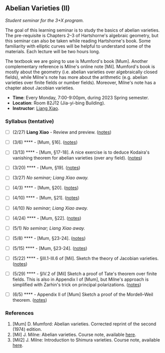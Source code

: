 ## Abelian Varieties (II)

_Student seminar for the 3+X program._

The goal of this learning seminar is to study the basics of abelian varieties. The pre-requisite is Chapters 2–3 of Hartshorne's algebraic geometry, but this seminar can also be taken while reading Hartshorne's book. Some familiarity with elliptic curves will be helpful to understand some of the materials. Each lecture will be two hours long.

The textbook we are going to use is Mumford's book [Mum]. Another complementary reference is Milne's online note [Mil]. Mumford's book is mostly about the geometry (i.e. abelian varieties over algebraically closed fields), while Milne's note has more about the arithmetic (e.g. abelian varieties over finite fields or number fields). Moreover, Milne's note has a chapter about Jacobian varieties.
- **Time**: Every Monday, 7:00-9:00pm, during 2023 Spring semester.
- **Location**: Room 82J12 (Jia-yi-bing Building).
- **Instructor**: [Liang Xiao](https://bicmr.pku.edu.cn/~lxiao/index.htm).


### Syllabus (tentative)

- [ ] (2/27) **Liang Xiao** - Review and preview. ([notes](././0.pdf))
- [ ] (3/6) **** - [Mum, §16]. ([notes](././15.pdf))
- [ ] (3/13) **** - [Mum, §17-18]. A nice exercise is to deduce Kodaira's vanishing theorem for abelian varieties (over any field). ([notes](././16.pdf))
- [ ] (3/20) **** - [Mum, §19]. ([notes](././17.pdf))
- [ ] (3/27) _No seminar; Liang Xiao away._
- [ ] (4/3) **** - [Mum, §20]. ([notes](././18.pdf))
- [ ] (4/10) **** - [Mum, §21]. ([notes](././19.pdf))
- [ ] (4/10) _No seminar; Liang Xiao away._
- [ ] (4/24) **** - [Mum, §22]. ([notes](././20.pdf))
- [ ] (5/1) _No seminar; Liang Xiao away._
- [ ] (5/8) **** - [Mum, §23-24]. ([notes](././21.pdf))
- [ ] (5/15) **** - [Mum, §23-24]. ([notes](././22.pdf))
- [ ] (5/22) **** - §III.1-III.6 of [Mil]. Sketch the theory of Jacobian varieties. ([notes](././23.pdf))
- [ ] (5/29) **** - §IV.2 of [Mil] Sketch a proof of Tate's theorem over finite fields. This is also in Appendix I of [Mum], but Milne's approach is simplified with Zarhin's trick on principal polarizations. ([notes](././24.pdf))
- [ ] (6/5) **** - Appendix II of [Mum] Sketch a proof of the Mordell–Weil theorem. ([notes](././25.pdf))


### References
1. [Mum] D. Mumford: Abelian varieties. Corrected reprint of the second (1974) edition.
2. [Mil] J. Milne: Abelian varieties. Course note, available [here](https://www.jmilne.org/math/CourseNotes/AV.pdf).
3. [Mil2] J. Milne: Introduction to Shimura varieties. Course note, available [here](https://www.jmilne.org/math/xnotes/svi.pdf).